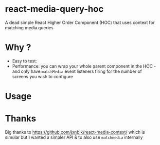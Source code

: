 # react-media-query-hoc
A dead simple React Higher Order Component (HOC) that uses context for matching media queries

# Why ?
- Easy to test:
- Performance: you can wrap your whole parent component in the HOC - and only have `matchMedia` event listeners firing for the number of screens you wish to configure

# Usage

# Thanks

Big thanks to https://github.com/jxnblk/react-media-context/ which is simular but I wanted a simpler API & to also use `matchmedia` internally

